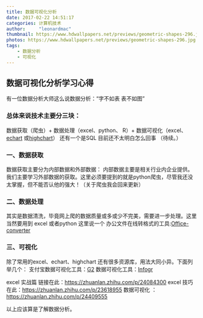 ```yaml
---
title: 数据可视化分析
date: 2017-02-22 14:51:17
categories: 计算机技术
author:     "leonardmac"
thumbnail: https://www.hdwallpapers.net/previews/geometric-shapes-296.jpg
photos: https://www.hdwallpapers.net/previews/geometric-shapes-296.jpg
tags:
    - 数据分析
    - 可视化
---
```

## 数据可视化分析学习心得

有一位数据分析大师这么说数据分析：“字不如表 表不如图”

<!-- more -->

### 总体来说技术主要分三块：
数据获取（爬虫）+ 数据处理（excel、python、 R）+ 数据可视化（excel、[echart](http://echarts.baidu.com/examples.html) 或[highchart](https://www.hcharts.cn/demo/highcharts)）
还有一个是SQL 目前还不太明白怎么回事 （待续。）

### 一、数据获取
数据获取主要分为内部数据和外部数据：
内部数据主要是相关行业内企业提供。我们主要学习外部数据的获取。这里必须要提到的就是python爬虫，尽管我还没太掌握，但不能否认他的强大！（关于爬虫我会回来更新）


### 二、数据处理
其实是数据清洗，毕竟网上爬的数据质量或多或少不完美，需要进一步处理。这里当然要用到 excel 或者python
这里说一个 办公文件在线转格式的工具:[Office-converter](http://cn.office-converter.com/?source=data456.cn)
### 三、可视化
除了常用的excel、echart、highchart 还有很多资源库，用法大同小异。下面列举几个：
支付宝数据可视化工具：[G2](https://antv.alipay.com/g2/demo/index.html)
数据可视化工具：[Infogr](https://infogr.am/examples)



excel 实战篇 链接在此：https://zhuanlan.zhihu.com/p/24084300
excel 技巧在此：https://zhuanlan.zhihu.com/p/23618955
数据可视化 ：https://zhuanlan.zhihu.com/p/24409555

以上应该算是了解数据分析。


